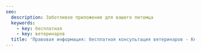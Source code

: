 ```yaml
---
seo:
  description: Заботливое приложение для вашего питомца
  keywords:
    - key: бесплатная
    - key: ветеринаров
  title: 'Правовая информация: бесплатная консультация ветеринаров - KeePet'
---
```

